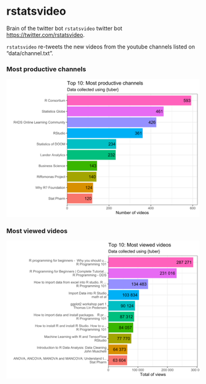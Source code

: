 
<!-- README.md is generated from README.Rmd. Please edit that file -->

# rstatsvideo

<!-- badges: start -->
<!-- badges: end -->

Brain of the twitter bot `rstatsvideo` twitter bot
<https://twitter.com/rstatsvideo>.

`rstatsvideo` re-tweets the new videos from the youtube channels listed
on “data/channel.txt”.

### Most productive channels

![](README_files/figure-gfm/unnamed-chunk-3-1.svg)<!-- -->

### Most viewed videos

![](README_files/figure-gfm/unnamed-chunk-4-1.svg)<!-- -->
